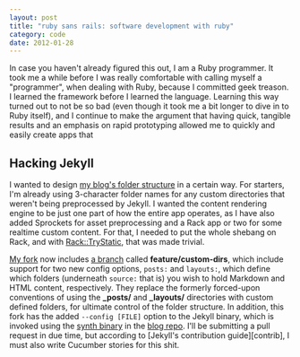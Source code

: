 ```yaml
---
layout: post
title: "ruby sans rails: software development with ruby"
category: code
date: 2012-01-28
---
```


In case you haven't already figured this out, I am a Ruby programmer. It took me a while before I was really comfortable with calling myself a "programmer", when dealing with Ruby, because I committed geek treason. I learned the framework before I learned the language. Learning this way turned out to not be so bad (even though it took me a bit longer to dive in to Ruby itself), and I continue to make the argument that having quick, tangible results and an emphasis on rapid prototyping allowed me to quickly and easily create apps that

Hacking Jekyll
--------------

I wanted to design [my blog's folder structure][src] in a certain way. For starters, I'm already using 3-character folder names for any custom directories that weren't being preprocessed by Jekyll. I wanted the content rendering engine to be just one part of how the entire app operates, as I have also added Sprockets for asset preprocessing and a Rack app or two for some realtime custom content. For that, I needed to put the whole shebang on Rack, and with [Rack::TryStatic][static], that was made trivial.

[My fork][tubbo/jekyll] now includes [a branch][custom-dirs] called **feature/custom-dirs**, which include support for two new config options, `posts:` and `layouts:`, which define which folders (underneath `source:` that is) you wish to hold Markdown and HTML content, respectively. They replace the formerly forced-upon conventions of using the **_posts/** and **_layouts/** directories with custom defined folders, for ultimate control of the folder structure. In addition, this fork has the added `--config [FILE]` option to the Jekyll binary, which is invoked using the [synth binary][synth] in the [blog repo][src]. I'll be submitting a pull request in due time, but according to [Jekyll's contribution guide][contrib], I must also write Cucumber stories for this shit.

[jekyll]: http://jekyllrb.com
[tubbo/jekyll]: http://github.com/tubbo/jekyll
[custom-dirs]: https://github.com/tubbo/jekyll/tree/feature/custom-dirs
[src]: http://github.com/tubbo/psychedeli.ca
[ass]: https://github.com/sstephenson/sprockets
[static]: https://github.com/gmarik/rack-try_static
[synth]: https://github.com/tubbo/psychedeli.ca/blob/master/bin/synth
